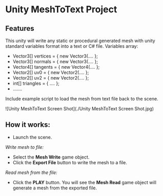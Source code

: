 # Unity MeshToText Project

## Features
This unity will write any static or procedural generated mesh with unity standard variables format into a text or C# file.
Variables array: 
* Vector3[] vertices = { new Vector3(.... };
* Vector3[] normals = { new Vector3(.... };
* Vector4[] tangents = { new Vector4(.... };
* Vector2[] uv0 = { new Vector2(.... };
* Vector2[] uv2 = { new Vector2(.... };
* int[] triangles = { .... };
* .......

Include example script to load the mesh from text file back to the scene.


![Unity MeshToText Screen Shot](./Unity MeshToText Screen Shot.jpg)

## How it works:

- Launch the scene.

*Write mesh to file:*
- Select the **Mesh Write** game object.
- Click the **Export File** button to write the mesh to a file.

*Read mesh from the file:*
- Click the **PLAY** button. You will see the **Mesh Read** game object will generate a mesh from the exported file.
